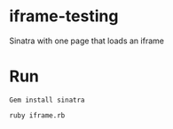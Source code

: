 # iframe-testing
Sinatra with one page that loads an iframe

# Run
`Gem install sinatra`

`ruby iframe.rb`
